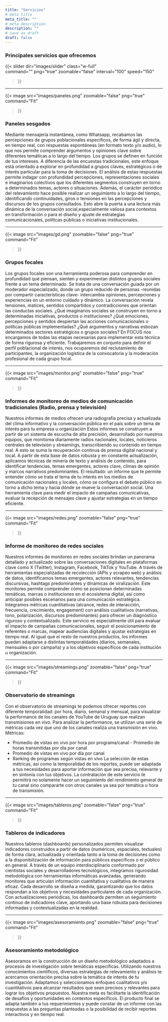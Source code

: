 ```yaml
---
title: "Servicios"
# meta title
meta_title: ""
# meta description
description: ""
# save as draft
draft: false
---
```


### Principales servicios que ofrecemos

{{< slider
    dir="images/slider"
    class="w-full"         
    command=""
    png="true"
    zoomable="false"
    interval="100"
    speed="150"
>}}

<hr>

{{< image
    src="images/paneles.png"
    zoomable="false"
    png="true"
    command="Fit"
>}}

### Paneles sesgados
Mediante mensajería instantánea, como Whatsapp, recabamos las  percepciones de grupos poblacionales específicos, de forma ágil y directa, en tiempo real, con respuestas espontáneas (en formato texto y/o audio), lo que nos permite comprender  argumentos y opiniones clave sobre diferentes temáticas a lo largo del tiempo.
Los grupos se definen en función de tus intereses. A diferencia de las encuestas tradicionales, este enfoque está orientado a explorar en profundidad a grupos claves, estratégicos o de interés particular para la toma de decisiones.
El análisis de estas respuestas permite indagar con profundidad percepciones, representaciones sociales e imaginarios colectivos que los diferentes segmentos construyen en torno a determinados temas, actores o situaciones. 
Además, el carácter periódico del relevamiento hace posible realizar un seguimiento a lo largo del tiempo, identificando continuidades, giros o tensiones en las percepciones y discursos de los grupos consultados. Esto abre la puerta a una lectura más dinámica de la conversación social,especialmente valiosa para contextos en transformación o para el diseño y ajuste de estrategias comunicacionales, políticas públicas o iniciativas institucionales.

<hr>

{{< image
    src="images/gd.png"
    zoomable="false"
    png="true"
    command="Fit"
>}}

### Grupos focales
Los grupos focales son una herramienta poderosa para comprender en profundidad qué piensan, sienten y experimentan distintos grupos sociales frente a un tema determinado. 
Se trata de una conversación guiada por un moderador especializado, donde un grupo reducido de personas -reunidas por compartir características clave- intercambia opiniones, percepciones y experiencias en un entorno cuidado y dinámico. 
La conversación revela tensiones, matices, sentidos compartidos y contradicciones que orientan las conductas sociales. 
¿Qué imaginarios sociales se construyen en torno a determinadas iniciativas, productos o instituciones? ¿Qué emociones, percepciones y sentidos despiertan las acciones comunicacionales o políticas públicas implementadas? ¿Qué argumentos y narrativas esbozan determinados sectores estratégicos o grupos sociales? 
En FOCUS nos encargamos de todas las etapas necesarias para implementar esta técnica de forma rigurosa y eficiente. Trabajaremos en conjunto para definir el perfil poblacional de interés, nos ocuparemos del reclutamiento de participantes, la organización logística de la convocatoria y la moderación profesional de cada grupo focal. 

<hr>

{{< image
    src="images/monitor.png"
    zoomable="false"
    png="true"
    command="Fit"
>}}

### Informes de monitoreo de medios de comunicación tradicionales (Radio, prensa y televisión)
Nuestros informes de medios ofrecen una radiografía precisa y actualizada del clima informativo y la conversación pública en el país sobre un tema de interés para tu empresa u organización
Estos informes se construyen a partir de un sistema de escucha de alta precisión, desarrollado por nuestros equipos, que monitorea diariamente radios nacionales, locales, noticieros centrales de televisión y streamings, transcribiendo su contenido en tiempo real.  A esto se suma la recuperación continua de prensa digital nacional y local. 
A partir de esta base de datos robusta y en constante actualización, aplicamos técnicas de minería de texto y análisis de contenido, para identificar tendencias, temas emergentes, actores clave, climas de opinión y marcos narrativos predominantes. El resultado: un informe que te permite entender cómo se trata el tema de tu interés en los medios de comunicación nacionales y locales, cómo se configura el debate público en torno a dicho tema y hacia dónde se mueve la conversación social.
Una herramienta clave para medir el impacto de campañas comunicativas, evaluar la recepción de mensajes clave y ajustar estrategias en un tiempo eficiente.

<hr>

{{< image
    src="images/redes.png"
    zoomable="false"
    png="true"
    command="Fit"
>}}

### Informe de monitoreo de redes sociales
Nuestros informes de monitoreo en redes sociales brindan un panorama detallado y actualizado sobre las conversaciones digitales en plataformas clave como X (Twitter), Instagram, Facebook, TikTok y YouTube.
A través de herramientas especializadas de recolección (APIs y scrapeo web) y análisis de datos, identificamos temas emergentes, actores relevantes, tendencias discursivas, hashtags predominantes y dinámicas de viralización. Este monitoreo permite comprender cómo se posicionan determinadas temáticas, marcas o instituciones en el ecosistema digital, así como anticipar posibles escenarios para una comunicación estratégica.
Integramos métricas cuantitativas (alcance, redes de interacción, frecuencia, crecimiento, engagement) con análisis cualitativos (narrativas, tono, polarización, discursos predominantes) para ofrecer un diagnóstico riguroso y contextualizado.
Este servicio es especialmente útil para evaluar el impacto de campañas comunicacionales, seguir el posicionamiento de referentes o marcas, mapear audiencias digitales y ajustar estrategias en tiempo real.
Al igual que el resto de nuestros productos, los informes pueden adaptarse a distintas temporalidades (diarios, semanales, mensuales o por campaña) y a los objetivos específicos de cada institución u organización.

<hr>

{{< image
    src="images/streamings.png"
    zoomable="false"
    png="true"
    command="Fit"
>}} 

### Observatorio de streamings
Con el observatorio de streamings te podemos ofrecer reportes con diferente temporalidad: por hora, diario, semanal y mensual, para visualizar la performance de los canales de YouTube de Uruguay que realizan transmisiones en vivo.
Para analizar la performance, se utilizan una serie de métricas cada vez que uno de los canales realiza una transmisión en vivo.
Métricas: 
- Promedio de vistas en vivo por hora por programa/canal - Promedio de horas transmitidas por día por canal 
- Promedio de vistas en vivo por día por canal 
- Ranking de programas según vistas en vivo 
La selección de estas métricas, así como la temporalidad de los reportes, puede ser adaptada a tus necesidades para aportar información que sea precisa, relevante y en sintonía con tus objetivos. La contratación de este servicio te permitirá no solamente hacer un seguimiento del rendimiento general de tu canal sino compararte con otros canales ya sea por temática u hora de transmisión.

<hr>

{{< image
    src="images/tableros.png"
    zoomable="false"
    png="true"
    command="Fit"
>}}

### Tableros de indicadores 
Nuestros tableros (dashboards) personalizados permiten visualizar indicadores construidos a partir de datos (numéricos, espaciales, textuales) de forma clara, actualizada y orientada tanto a la toma de decisiones como a la disponibilización de información para públicos específicos o el público en general.
A través de un equipo interdisciplinario conformado por cientistas sociales y desarrolladores tecnológicos, integramos rigurosidad metodológica con herramientas informáticas avanzadas, generando monitores que articulan información cuantitativa y cualitativa de manera eficaz.
Cada desarrollo se diseña a medida, garantizando que los datos respondan a los objetivos y necesidades particulares de cada organización.
Con actualizaciones periódicas, los dashboards permiten un seguimiento continuo de indicadores clave, aportando una base robusta para decisiones informadas y contextualizadas en la realidad.

<hr>

{{< image
    src="images/asesoramiento.png"
    zoomable="false"
    png="true"
    command="Fit"
>}}

### Asesoramiento metodológico 
Asesoramos en la construcción de un diseño metodológico adaptados a procesos de investigación sobre temáticas específicas. Utilizando nuestros conocimientos científicos, diversas estrategias de relevamiento y análisis te acercamos orientación precisa sobre la temática de interés de tu investigación. 
Adaptamos y seleccionamos enfoques cualitativos y/o cuantitativos para alcanzar resultados que sean precisos y relevantes para lograr los objetivos propuestos.
Nuestra meta es facilitarte la identificación de desafíos y oportunidades en contextos específicos. 
El producto final se adapta también a tus requerimientos y puede constar de un informe con las respuestas a las preguntas planteadas o la posibilidad de recibir reportes interactivos y en tiempo real.